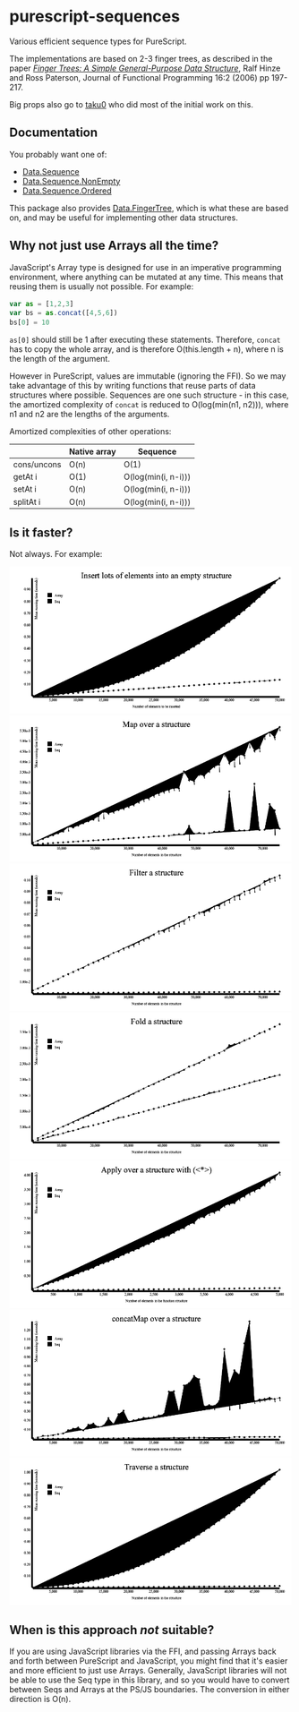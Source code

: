 # purescript-sequences

Various efficient sequence types for PureScript.

The implementations are based on 2-3 finger trees, as described in the paper
[_Finger Trees: A Simple General-Purpose Data Structure_][1], Ralf Hinze and
Ross Paterson, Journal of Functional Programming 16:2 (2006) pp 197-217.

Big props also go to [taku0](https://github.com/taku0) who did most of the
initial work on this.

## Documentation

You probably want one of:

* [Data.Sequence][]
* [Data.Sequence.NonEmpty][]
* [Data.Sequence.Ordered][]

This package also provides [Data.FingerTree][], which is what these are based
on, and may be useful for implementing other data structures.

## Why not just use Arrays all the time?

JavaScript's Array type is designed for use in an imperative programming
environment, where anything can be mutated at any time. This means that reusing
them is usually not possible. For example:

```javascript
var as = [1,2,3]
var bs = as.concat([4,5,6])
bs[0] = 10
```

`as[0]` should still be 1 after executing these statements. Therefore, `concat`
has to copy the whole array, and is therefore O(this.length + n), where n is
the length of the argument.

However in PureScript, values are immutable (ignoring the FFI). So we may take
advantage of this by writing functions that reuse parts of data structures
where possible. Sequences are one such structure - in this case, the amortized
complexity of `concat` is reduced to O(log(min(n1, n2))), where n1 and n2 are
the lengths of the arguments.

Amortized complexities of other operations:

|               | Native array | Sequence            |
|---------------|--------------|---------------------|
| cons/uncons   | O(n)         | O(1)                |
| getAt i       | O(1)         | O(log(min(i, n-i))) |
| setAt i       | O(n)         | O(log(min(i, n-i))) |
| splitAt i     | O(n)         | O(log(min(i, n-i))) |

## Is it faster?

Not always. For example:

![insert-lots](benchmarks/graphs/insert-lots.png)
![map](benchmarks/graphs/map.png)
![filter](benchmarks/graphs/filter.png)
![fold](benchmarks/graphs/fold.png)
![apply](benchmarks/graphs/apply.png)
![concatMap](benchmarks/graphs/concatMap.png)
![traverse](benchmarks/graphs/traverse.png)

## When is this approach _not_ suitable?

If you are using JavaScript libraries via the FFI, and passing Arrays back and
forth between PureScript and JavaScript, you might find that it's easier and
more efficient to just use Arrays. Generally, JavaScript libraries will not be
able to use the Seq type in this library, and so you would have to convert
between Seqs and Arrays at the PS/JS boundaries. The conversion in either
direction is O(n).

[1]: http://staff.city.ac.uk/~ross/papers/FingerTree.pdf
[Data.Sequence]: docs/Data.Sequence.md
[Data.Sequence.NonEmpty]: docs/Data.Sequence.NonEmpty.md
[Data.Sequence.Ordered]: docs/Data.Sequence.Ordered.md
[Data.FingerTree]: docs/Data.FingerTree.md
